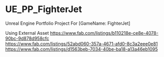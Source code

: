 # UE_PP_FighterJet
Unreal Engine Portfolio Project For [GameName: FighterJet]

Using External Asset
https://www.fab.com/listings/b110218e-ce8e-4078-90bc-9d878d958cfc   
https://www.fab.com/listings/52abd060-357a-4671-afd0-8c3a2eee0e81   
https://www.fab.com/listings/d1563beb-7034-40be-ba18-a13a46eb1095
